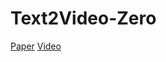 # Text2Video-Zero

[Paper](https://www.dropbox.com/s/ycudlbby9flehyq/Text2Video-Zero.pdf?dl=0)
[Video](https://www.dropbox.com/s/y58socuus9mxub0/Text2Video-Zero.mp4?dl=0)
